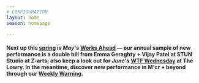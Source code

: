 ```yaml
---
# CONFIGURATION
layout: home
season: homepage

---
```

#### Next up this [spring](/current/2018-springsummer) is *May*'s [Works Ahead](/current/2018-worksahead) — our annual sample of new performance is a double bill from Emma Geraghty + Vijay Patel at STUN Studio at Z-arts; also keep a look out for *June*'s <a href="http://www.thelowry.com/takearisk/take-a-risk-wtf-wednesday" target="_blank">WTF Wednesday</a> at The Lowry. In the meantime, discover new performance in M'cr + beyond through our <a href="http://wordofwarning.posthaven.com" target="_blank">Weekly Warning</a>.
